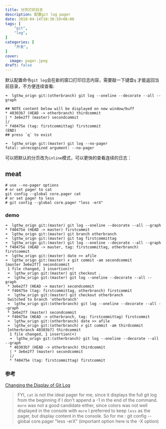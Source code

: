 ```yaml
---
title: 分页打印日志
description: 配置git log pager
date: 2018-04-14T10:38:59+08:00
tags: [
    "git",
    "log",
]
categories: [
    "开发",
]
cover:
  image: pager.jpeg
draft: false
---
```


默认配置命令`git log`会在新的窗口打印日志内容，需要敲一下键盘`q` 才能返回当前目录，不方便连续查看:
```shell
➜  lgthw_orign git:(otherbranch) git log --oneline --decorate --all --graph

## NOTE content below will be displayed on new window/buff
* 40303b7 (HEAD -> otherbranch) thirdcommit
| * 3e6e2f7 (master) secondcommit
|/
* f40475e (tag: firstcommittag) firstcommit
(END)
## press `q` to exist

➜  lgthw_orign git:(master) git log --no-pager                        
fatal: unrecognized argument: --no-pager
```

可以把默认的分页改为`inline`模式，可以更快的查看连续的日志：
## meat
```shell
# use --no-pager options
# or set pager to cat
git config --global core.pager cat
# or set pager to less
# git config --global core.pager "less -erX"
```

### demo
```shell
➜  lgthw_orign git:(master) git log --oneline --decorate --all --graph
* f40475e (HEAD -> master) firstcommit
➜  lgthw_orign git:(master) git branch otherbranch
➜  lgthw_orign git:(master) git tag firstcommittag
➜  lgthw_orign git:(master) git log --oneline --decorate --all --graph
* f40475e (HEAD -> master, tag: firstcommittag, otherbranch) firstcommit
➜  lgthw_orign git:(master) date >> afile
➜  lgthw_orign git:(master) ✗ git commit -am secondcommit
[master 3e6e2f7] secondcommit
 1 file changed, 1 insertion(+)
 ➜  lgthw_orign git:(master) git checkout .
 ➜  lgthw_orign git:(master) git log --oneline --decorate --all --graph
 * 3e6e2f7 (HEAD -> master) secondcommit
 * f40475e (tag: firstcommittag, otherbranch) firstcommit
 ➜  lgthw_orign git:(master) git checkout otherbranch
 Switched to branch 'otherbranch'
 ➜  lgthw_orign git:(otherbranch) git log --oneline --decorate --all --graph
 * 3e6e2f7 (master) secondcommit
 * f40475e (HEAD -> otherbranch, tag: firstcommittag) firstcommit
 ➜  lgthw_orign git:(otherbranch) date >> afile
 ➜  lgthw_orign git:(otherbranch) ✗ git commit -am thirdcommit
 [otherbranch 40303b7] thirdcommit
  1 file changed, 1 insertion(+)
  ➜  lgthw_orign git:(otherbranch) git log --oneline --decorate --all --graph
  * 40303b7 (HEAD -> otherbranch) thirdcommit
  | * 3e6e2f7 (master) secondcommit
  |/
  * f40475e (tag: firstcommittag) firstcommit
```

### 参考
[Changing the Display of Git Log](http://blog.timlockridge.com/blog/2013/01/22/changing-the-display-of-git-log/)

>  FYI, `cat` is not the ideal pager for me, since it displays the full git log from the beginning if I don't append a -1 in the end of the command.
`more` was not a good candidate either, since colors was not well displayed in the console with `more`
I preferred to keep `less` as the pager, but display content in the console.
So for me :
git config --global core.pager "less -erX"
(important option here is the -X option)

